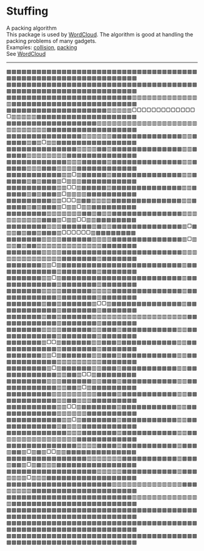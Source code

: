 # Stuffing
A packing algorithm  
This package is used by [WordCloud](https://github.com/guo-yong-zhi/WordCloud). The algorithm is good at handling the packing problems of many gadgets.  
Examples: [collision](./examples/collision.jl), [packing](./examples/packing.jl)  
See [WordCloud](https://github.com/guo-yong-zhi/WordCloud)  
***
▩▩▩▩▩▩▩▩▩▩▩▩▩▩▩▩▩▩▩▩▩▩▩▩▩▩▩▩▩▩▩▩▩▩▩▩▩▩▩▩▩▩▩▩▩▩▩▩▩▩▩▩▩▩▩▩▩▩▩▩▩▩▩▩
▩▩▩▩▩▩▩▩▩▩▩▩▩▩▩▩▩▩▩▩▩▩▩▩▩▩▩▩▩▩▩▩▩▩▩▩▩▩▩▩▩▩▩▩▩▩▩▩▩▩▩▩▩▩▩▩▩▩▩▩▩▩▩▩
▩▩▩▩▩▩▩▩▩▩▩▩▩▩▩▩▩▩▩▩▩▩▩▩▩▥▥▥▥▥▥▥▥▥▥▥▥▥▥▩▩▩▩▩▩▩▩▩▩▩▩▩▩▩▩▩▩▩▩▩▩▩▩▩
▩▩▩▩▩▩▩▩▩▩▩▩▩▩▩▩▩▩▩▩▥▥▥▥▥▢▢▢▢▢▢▢▢▢▢▢▢▢▢▥▥▥▥▥▩▩▩▩▩▩▩▩▩▩▩▩▩▩▩▩▩▩▩▩
▩▩▩▩▩▩▩▩▩▩▩▩▩▩▩▩▩▩▥▥▥▥▥▥▥▥▥▥▥▥▥▥▥▥▥▥▥▥▥▥▥▥▥▥▥▥▩▩▩▩▩▩▩▩▩▩▩▩▩▩▩▩▩▩
▩▩▩▩▩▩▩▩▩▩▩▩▩▩▩▥▥▥▥▥▥▩▩▩▩▩▩▩▩▩▩▩▩▩▩▥▥▩▩▩▩▩▥▩▥▢▥▥▩▩▩▩▩▩▩▩▩▩▩▩▩▩▩▩
▩▩▩▩▩▩▩▩▩▩▩▩▩▩▥▥▥▥▩▩▥▩▩▩▩▩▩▩▩▩▩▩▩▩▩▥▥▩▩▩▩▩▥▥▥▥▥▥▥▥▩▩▩▩▩▩▩▩▩▩▩▩▩▩
▩▩▩▩▩▩▩▩▩▩▩▩▥▥▥▩▩▩▩▩▥▩▩▩▩▩▩▩▩▩▩▩▩▩▩▥▥▩▩▩▩▩▥▥▥▩▩▩▥▥▥▥▩▩▩▩▩▩▩▩▩▩▩▩
▩▩▩▩▩▩▩▩▩▩▩▥▥▢▥▩▩▩▩▩▥▩▩▩▩▩▩▩▩▩▩▩▩▩▩▥▥▩▩▩▩▩▥▩▥▩▩▩▥▢▥▥▥▩▩▩▩▩▩▩▩▩▩▩
▩▩▩▩▩▩▩▩▩▩▥▥▢▢▥▩▩▩▩▩▥▩▩▩▩▩▩▩▩▩▩▩▩▩▩▥▥▩▩▩▩▩▥▩▥▩▩▩▥▢▥▥▥▥▩▩▩▩▩▩▩▩▩▩
▩▩▩▩▩▩▩▩▩▥▥▢▢▢▥▩▩▥▥▥▥▩▩▩▩▩▩▩▩▩▩▩▩▩▩▥▥▩▩▩▩▩▥▩▥▩▩▩▥▢▥▥▢▥▥▩▩▩▩▩▩▩▩▩
▩▩▩▩▩▩▩▩▥▥▥▥▥▥▥▩▩▥▩▥▥▩▩▩▩▩▩▩▩▩▩▩▩▩▩▥▥▥▥▥▥▥▥▥▥▩▩▩▥▢▥▥▢▢▥▥▩▩▩▩▩▩▩▩
▩▩▩▩▩▩▩▩▥▥▥▩▩▩▩▩▩▥▩▥▥▩▩▩▩▩▩▩▩▩▩▩▩▩▩▥▢▩▥▥▩▥▩▩▥▩▩▩▥▢▢▢▢▢▢▥▩▩▩▩▩▩▩▩
▩▩▩▩▩▩▩▥▥▥▥▩▩▩▩▩▩▥▥▥▥▩▩▩▩▩▩▩▩▩▩▩▩▩▩▥▢▥▥▥▩▥▩▩▥▥▥▥▥▥▥▥▥▥▥▥▥▩▩▩▩▩▩▩
▩▩▩▩▩▩▩▥▥▥▥▩▩▩▩▩▩▩▩▩▩▩▩▩▩▩▩▩▩▩▩▩▩▩▩▥▥▥▥▥▥▥▥▥▥▥▥▥▥▩▩▩▩▩▩▩▥▩▩▩▩▩▩▩
▩▩▩▩▩▩▩▥▥▢▥▩▩▩▩▩▩▩▩▩▩▩▩▩▩▩▩▩▩▩▩▩▩▩▩▥▩▩▩▩▩▩▩▩▩▩▩▩▥▩▩▩▩▩▩▩▥▩▩▩▩▩▩▩
▩▩▩▩▩▩▩▥▥▢▥▩▩▩▩▩▩▩▩▩▩▩▩▩▩▩▩▩▩▩▩▩▩▩▩▥▩▩▩▩▩▩▩▩▩▩▩▩▥▩▩▩▩▩▩▩▥▩▩▩▩▩▩▩
▩▩▩▩▩▩▩▥▥▥▥▩▩▩▩▩▩▥▥▥▥▩▩▩▩▩▩▩▩▩▩▩▩▩▩▥▩▩▩▩▩▩▩▩▩▩▩▩▥▩▩▩▩▩▩▩▥▩▩▩▩▩▩▩
▩▩▩▩▩▩▩▥▩▩▥▩▩▩▩▩▩▥▢▢▥▩▩▩▩▩▩▩▩▩▩▩▩▩▩▥▩▩▩▩▩▩▩▩▩▩▩▩▥▩▩▩▩▩▩▩▥▩▩▩▩▩▩▩
▩▩▩▩▩▩▩▥▩▩▥▩▩▩▩▩▩▥▥▥▥▥▥▥▥▥▥▥▥▥▥▥▥▥▥▥▩▩▩▩▩▩▩▩▩▩▩▩▥▩▩▩▩▩▩▩▥▩▩▩▩▩▩▩
▩▩▩▩▩▩▩▥▥▥▥▩▩▩▩▩▩▥▥▩▩▩▥▩▩▩▩▩▩▩▩▩▩▩▥▥▩▩▩▩▩▩▩▩▩▩▩▩▥▩▩▩▩▩▩▩▥▩▩▩▩▩▩▩
▩▩▩▩▩▩▩▥▢▢▥▩▩▩▩▩▩▥▥▩▩▩▥▩▩▩▩▩▩▩▩▩▩▩▥▥▩▩▩▩▩▩▩▩▩▩▩▩▥▩▩▩▩▩▩▩▥▩▩▩▩▩▩▩
▩▩▩▩▩▩▩▥▥▢▥▩▩▩▩▩▩▥▥▩▩▩▥▩▩▩▩▩▩▩▩▩▩▩▥▥▩▩▩▩▩▩▩▩▩▩▩▩▥▥▥▥▥▥▥▥▥▩▩▩▩▩▩▩
▩▩▩▩▩▩▩▩▥▢▥▩▩▩▩▩▩▥▥▩▩▩▥▩▩▩▩▩▩▩▩▩▩▩▥▥▩▩▩▩▩▩▩▩▩▩▩▩▥▥▩▩▥▢▢▥▩▩▩▩▩▩▩▩
▩▩▩▩▩▩▩▩▥▥▥▩▩▩▩▩▩▥▥▩▩▩▥▩▩▩▩▩▩▩▩▩▩▩▥▥▩▩▩▩▩▩▩▩▩▩▩▩▥▥▩▩▥▢▥▩▩▩▩▩▩▩▩▩
▩▩▩▩▩▩▩▩▩▥▥▥▥▥▥▥▥▥▩▩▩▩▥▩▩▩▩▩▩▩▩▩▩▩▥▥▩▩▩▩▩▩▩▩▩▩▩▩▥▥▩▩▥▥▥▩▩▩▩▩▩▩▩▩
▩▩▩▩▩▩▩▩▩▩▥▥▢▢▥▩▩▩▩▩▩▩▥▩▩▩▩▩▩▩▩▩▩▩▥▥▩▩▩▩▩▩▩▩▩▩▩▩▥▥▥▥▥▥▩▩▩▩▩▩▩▩▩▩
▩▩▩▩▩▩▩▩▩▩▩▥▥▢▥▩▩▩▩▩▩▩▥▩▩▩▩▩▩▩▩▩▩▩▥▥▩▩▩▩▩▩▩▩▩▩▩▩▥▩▥▥▥▩▩▩▩▩▩▩▩▩▩▩
▩▩▩▩▩▩▩▩▩▩▩▩▥▥▥▩▩▩▩▩▩▩▥▩▩▩▩▩▩▩▩▩▩▩▥▥▩▩▥▥▥▥▥▥▥▥▥▥▥▥▥▥▩▩▩▩▩▩▩▩▩▩▩▩
▩▩▩▩▩▩▩▩▩▩▩▩▩▩▥▥▥▥▩▩▩▩▥▩▩▩▩▩▩▩▩▩▩▩▥▩▩▩▥▩▩▥▢▥▩▥▢▢▥▥▩▩▩▩▩▩▩▩▩▩▩▩▩▩
▩▩▩▩▩▩▩▩▩▩▩▩▩▩▩▩▥▥▥▥▥▥▥▩▩▩▩▩▩▩▩▩▩▩▥▩▩▩▥▩▩▥▢▥▩▥▥▥▩▩▩▩▩▩▩▩▩▩▩▩▩▩▩▩
▩▩▩▩▩▩▩▩▩▩▩▩▩▩▩▩▩▩▥▥▥▥▥▩▩▩▩▩▩▩▩▩▩▩▥▩▩▩▥▥▥▥▢▥▥▥▩▩▩▩▩▩▩▩▩▩▩▩▩▩▩▩▩▩
▩▩▩▩▩▩▩▩▩▩▩▩▩▩▩▩▩▩▩▩▩▥▥▥▥▥▥▥▥▥▥▥▥▥▥▩▩▩▥▥▥▥▥▩▩▩▩▩▩▩▩▩▩▩▩▩▩▩▩▩▩▩▩▩
▩▩▩▩▩▩▩▩▩▩▩▩▩▩▩▩▩▩▩▩▩▩▩▩▩▥▥▥▥▥▥▥▥▥▥▥▥▥▥▩▩▩▩▩▩▩▩▩▩▩▩▩▩▩▩▩▩▩▩▩▩▩▩▩
▩▩▩▩▩▩▩▩▩▩▩▩▩▩▩▩▩▩▩▩▩▩▩▩▩▩▩▩▩▩▩▩▩▩▩▩▩▩▩▩▩▩▩▩▩▩▩▩▩▩▩▩▩▩▩▩▩▩▩▩▩▩▩▩
▩▩▩▩▩▩▩▩▩▩▩▩▩▩▩▩▩▩▩▩▩▩▩▩▩▩▩▩▩▩▩▩▩▩▩▩▩▩▩▩▩▩▩▩▩▩▩▩▩▩▩▩▩▩▩▩▩▩▩▩▩▩▩▩
▩▩▩▩▩▩▩▩▩▩▩▩▩▩▩▩▩▩▩▩▩▩▩▩▩▩▩▩▩▩▩▩▩▩▩▩▩▩▩▩▩▩▩▩▩▩▩▩▩▩▩▩▩▩▩▩▩▩▩▩▩▩▩▩
